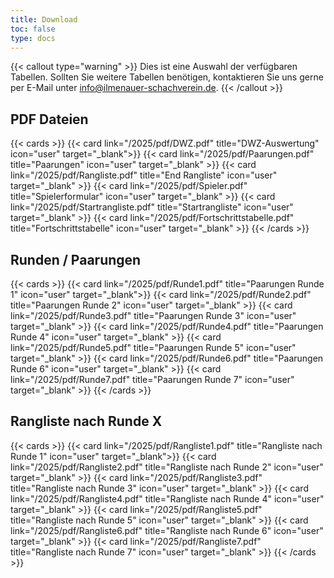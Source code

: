```yaml
---
title: Download
toc: false
type: docs
---
```


{{< callout type="warning" >}}
Dies ist eine Auswahl der verfügbaren Tabellen. Sollten Sie weitere Tabellen benötigen, kontaktieren Sie uns gerne per E-Mail unter [info@ilmenauer-schachverein.de](mailto:info@ilmenauer-schachverein.de).
{{< /callout >}}


## PDF Dateien

{{< cards >}}
{{< card link="/2025/pdf/DWZ.pdf" title="DWZ-Auswertung" icon="user" target="_blank">}}
{{< card link="/2025/pdf/Paarungen.pdf" title="Paarungen" icon="user" target="_blank" >}}
{{< card link="/2025/pdf/Rangliste.pdf" title="End Rangliste" icon="user" target="_blank" >}}
{{< card link="/2025/pdf/Spieler.pdf" title="Spielerformular" icon="user" target="_blank" >}}
{{< card link="/2025/pdf/Startrangliste.pdf" title="Startrangliste" icon="user"  target="_blank" >}}
{{< card link="/2025/pdf/Fortschrittstabelle.pdf" title="Fortschrittstabelle" icon="user"  target="_blank" >}}
{{< /cards >}}


## Runden / Paarungen
{{< cards >}}
{{< card link="/2025/pdf/Runde1.pdf" title="Paarungen Runde 1" icon="user" target="_blank">}}
{{< card link="/2025/pdf/Runde2.pdf" title="Paarungen Runde 2" icon="user" target="_blank" >}}
{{< card link="/2025/pdf/Runde3.pdf" title="Paarungen Runde 3" icon="user" target="_blank" >}}
{{< card link="/2025/pdf/Runde4.pdf" title="Paarungen Runde 4" icon="user" target="_blank" >}}
{{< card link="/2025/pdf/Runde5.pdf" title="Paarungen Runde 5" icon="user" target="_blank" >}}
{{< card link="/2025/pdf/Runde6.pdf" title="Paarungen Runde 6" icon="user"  target="_blank" >}}
{{< card link="/2025/pdf/Runde7.pdf" title="Paarungen Runde 7" icon="user"  target="_blank" >}}
{{< /cards >}}


## Rangliste nach Runde X
{{< cards >}}
{{< card link="/2025/pdf/Rangliste1.pdf" title="Rangliste nach Runde 1" icon="user" target="_blank">}}
{{< card link="/2025/pdf/Rangliste2.pdf" title="Rangliste nach Runde 2" icon="user" target="_blank" >}}
{{< card link="/2025/pdf/Rangliste3.pdf" title="Rangliste nach Runde 3" icon="user" target="_blank" >}}
{{< card link="/2025/pdf/Rangliste4.pdf" title="Rangliste nach Runde 4" icon="user" target="_blank" >}}
{{< card link="/2025/pdf/Rangliste5.pdf" title="Rangliste nach Runde 5" icon="user" target="_blank" >}}
{{< card link="/2025/pdf/Rangliste6.pdf" title="Rangliste nach Runde 6" icon="user"  target="_blank" >}}
{{< card link="/2025/pdf/Rangliste7.pdf" title="Rangliste nach Runde 7" icon="user"  target="_blank" >}}
{{< /cards >}}